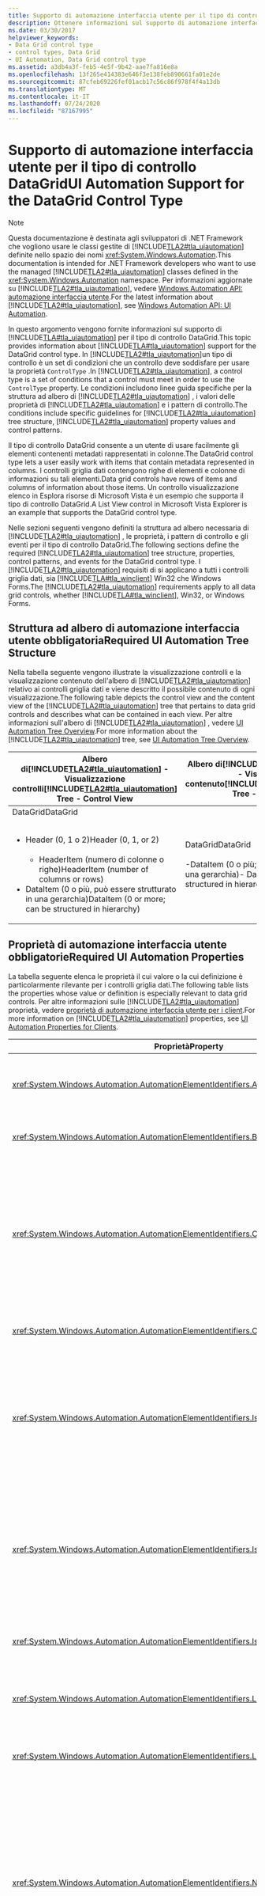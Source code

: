```yaml
---
title: Supporto di automazione interfaccia utente per il tipo di controllo DataGrid
description: Ottenere informazioni sul supporto di automazione interfaccia utente per il tipo di controllo DataGrid. Informazioni sulla struttura ad albero, le proprietà, i pattern di controllo e gli eventi di richiesti.
ms.date: 03/30/2017
helpviewer_keywords:
- Data Grid control type
- control types, Data Grid
- UI Automation, Data Grid control type
ms.assetid: a3db4a3f-feb5-4e5f-9b42-aae7fa816e8a
ms.openlocfilehash: 13f265e414383e646f3e138feb890661fa01e2de
ms.sourcegitcommit: 87cfeb69226fef01acb17c56c86f978f4f4a13db
ms.translationtype: MT
ms.contentlocale: it-IT
ms.lasthandoff: 07/24/2020
ms.locfileid: "87167995"
---
```

# <a name="ui-automation-support-for-the-datagrid-control-type"></a><span data-ttu-id="dec31-104">Supporto di automazione interfaccia utente per il tipo di controllo DataGrid</span><span class="sxs-lookup"><span data-stu-id="dec31-104">UI Automation Support for the DataGrid Control Type</span></span>
> [!NOTE]
> <span data-ttu-id="dec31-105">Questa documentazione è destinata agli sviluppatori di .NET Framework che vogliono usare le classi gestite di [!INCLUDE[TLA2#tla_uiautomation](../../../includes/tla2sharptla-uiautomation-md.md)] definite nello spazio dei nomi <xref:System.Windows.Automation>.</span><span class="sxs-lookup"><span data-stu-id="dec31-105">This documentation is intended for .NET Framework developers who want to use the managed [!INCLUDE[TLA2#tla_uiautomation](../../../includes/tla2sharptla-uiautomation-md.md)] classes defined in the <xref:System.Windows.Automation> namespace.</span></span> <span data-ttu-id="dec31-106">Per informazioni aggiornate su [!INCLUDE[TLA2#tla_uiautomation](../../../includes/tla2sharptla-uiautomation-md.md)], vedere [Windows Automation API: automazione interfaccia utente](/windows/win32/winauto/entry-uiauto-win32).</span><span class="sxs-lookup"><span data-stu-id="dec31-106">For the latest information about [!INCLUDE[TLA2#tla_uiautomation](../../../includes/tla2sharptla-uiautomation-md.md)], see [Windows Automation API: UI Automation](/windows/win32/winauto/entry-uiauto-win32).</span></span>  
  
 <span data-ttu-id="dec31-107">In questo argomento vengono fornite informazioni sul supporto di [!INCLUDE[TLA#tla_uiautomation](../../../includes/tlasharptla-uiautomation-md.md)] per il tipo di controllo DataGrid.</span><span class="sxs-lookup"><span data-stu-id="dec31-107">This topic provides information about [!INCLUDE[TLA#tla_uiautomation](../../../includes/tlasharptla-uiautomation-md.md)] support for the DataGrid control type.</span></span> <span data-ttu-id="dec31-108">In [!INCLUDE[TLA2#tla_uiautomation](../../../includes/tla2sharptla-uiautomation-md.md)]un tipo di controllo è un set di condizioni che un controllo deve soddisfare per usare la proprietà `ControlType` .</span><span class="sxs-lookup"><span data-stu-id="dec31-108">In [!INCLUDE[TLA2#tla_uiautomation](../../../includes/tla2sharptla-uiautomation-md.md)], a control type is a set of conditions that a control must meet in order to use the `ControlType` property.</span></span> <span data-ttu-id="dec31-109">Le condizioni includono linee guida specifiche per la struttura ad albero di [!INCLUDE[TLA2#tla_uiautomation](../../../includes/tla2sharptla-uiautomation-md.md)] , i valori delle proprietà di [!INCLUDE[TLA2#tla_uiautomation](../../../includes/tla2sharptla-uiautomation-md.md)] e i pattern di controllo.</span><span class="sxs-lookup"><span data-stu-id="dec31-109">The conditions include specific guidelines for [!INCLUDE[TLA2#tla_uiautomation](../../../includes/tla2sharptla-uiautomation-md.md)] tree structure, [!INCLUDE[TLA2#tla_uiautomation](../../../includes/tla2sharptla-uiautomation-md.md)] property values and control patterns.</span></span>  
  
 <span data-ttu-id="dec31-110">Il tipo di controllo DataGrid consente a un utente di usare facilmente gli elementi contenenti metadati rappresentati in colonne.</span><span class="sxs-lookup"><span data-stu-id="dec31-110">The DataGrid control type lets a user easily work with items that contain metadata represented in columns.</span></span> <span data-ttu-id="dec31-111">I controlli griglia dati contengono righe di elementi e colonne di informazioni su tali elementi.</span><span class="sxs-lookup"><span data-stu-id="dec31-111">Data grid controls have rows of items and columns of information about those items.</span></span> <span data-ttu-id="dec31-112">Un controllo visualizzazione elenco in Esplora risorse di Microsoft Vista è un esempio che supporta il tipo di controllo DataGrid.</span><span class="sxs-lookup"><span data-stu-id="dec31-112">A List View control in Microsoft Vista Explorer is an example that supports the DataGrid control type.</span></span>  
  
 <span data-ttu-id="dec31-113">Nelle sezioni seguenti vengono definiti la struttura ad albero necessaria di [!INCLUDE[TLA2#tla_uiautomation](../../../includes/tla2sharptla-uiautomation-md.md)] , le proprietà, i pattern di controllo e gli eventi per il tipo di controllo DataGrid.</span><span class="sxs-lookup"><span data-stu-id="dec31-113">The following sections define the required [!INCLUDE[TLA2#tla_uiautomation](../../../includes/tla2sharptla-uiautomation-md.md)] tree structure, properties, control patterns, and events for the DataGrid control type.</span></span> <span data-ttu-id="dec31-114">I [!INCLUDE[TLA2#tla_uiautomation](../../../includes/tla2sharptla-uiautomation-md.md)] requisiti di si applicano a tutti i controlli griglia dati, sia [!INCLUDE[TLA#tla_winclient](../../../includes/tlasharptla-winclient-md.md)] Win32 che Windows Forms.</span><span class="sxs-lookup"><span data-stu-id="dec31-114">The [!INCLUDE[TLA2#tla_uiautomation](../../../includes/tla2sharptla-uiautomation-md.md)] requirements apply to all data grid controls, whether [!INCLUDE[TLA#tla_winclient](../../../includes/tlasharptla-winclient-md.md)], Win32, or Windows Forms.</span></span>  
  
## <a name="required-ui-automation-tree-structure"></a><span data-ttu-id="dec31-115">Struttura ad albero di automazione interfaccia utente obbligatoria</span><span class="sxs-lookup"><span data-stu-id="dec31-115">Required UI Automation Tree Structure</span></span>  
 <span data-ttu-id="dec31-116">Nella tabella seguente vengono illustrate la visualizzazione controlli e la visualizzazione contenuto dell'albero di [!INCLUDE[TLA2#tla_uiautomation](../../../includes/tla2sharptla-uiautomation-md.md)] relativo ai controlli griglia dati e viene descritto il possibile contenuto di ogni visualizzazione.</span><span class="sxs-lookup"><span data-stu-id="dec31-116">The following table depicts the control view and the content view of the [!INCLUDE[TLA2#tla_uiautomation](../../../includes/tla2sharptla-uiautomation-md.md)] tree that pertains to data grid controls and describes what can be contained in each view.</span></span> <span data-ttu-id="dec31-117">Per altre informazioni sull'albero di [!INCLUDE[TLA2#tla_uiautomation](../../../includes/tla2sharptla-uiautomation-md.md)] , vedere [UI Automation Tree Overview](ui-automation-tree-overview.md).</span><span class="sxs-lookup"><span data-stu-id="dec31-117">For more information about the [!INCLUDE[TLA2#tla_uiautomation](../../../includes/tla2sharptla-uiautomation-md.md)] tree, see [UI Automation Tree Overview](ui-automation-tree-overview.md).</span></span>  
  
|<span data-ttu-id="dec31-118">Albero di[!INCLUDE[TLA2#tla_uiautomation](../../../includes/tla2sharptla-uiautomation-md.md)] - Visualizzazione controlli</span><span class="sxs-lookup"><span data-stu-id="dec31-118">[!INCLUDE[TLA2#tla_uiautomation](../../../includes/tla2sharptla-uiautomation-md.md)] Tree - Control View</span></span>|<span data-ttu-id="dec31-119">Albero di[!INCLUDE[TLA2#tla_uiautomation](../../../includes/tla2sharptla-uiautomation-md.md)] - Visualizzazione contenuto</span><span class="sxs-lookup"><span data-stu-id="dec31-119">[!INCLUDE[TLA2#tla_uiautomation](../../../includes/tla2sharptla-uiautomation-md.md)] Tree - Content View</span></span>|  
|------------------------------------------------------------------------------------------------|------------------------------------------------------------------------------------------------|  
|<span data-ttu-id="dec31-120">DataGrid</span><span class="sxs-lookup"><span data-stu-id="dec31-120">DataGrid</span></span><br /><br /> <ul><li><span data-ttu-id="dec31-121">Header (0, 1 o 2)</span><span class="sxs-lookup"><span data-stu-id="dec31-121">Header (0, 1, or 2)</span></span><br /><br /> <ul><li><span data-ttu-id="dec31-122">HeaderItem (numero di colonne o righe)</span><span class="sxs-lookup"><span data-stu-id="dec31-122">HeaderItem (number of columns or rows)</span></span></li></ul></li><li><span data-ttu-id="dec31-123">DataItem (0 o più, può essere strutturato in una gerarchia)</span><span class="sxs-lookup"><span data-stu-id="dec31-123">DataItem (0 or more; can be structured in hierarchy)</span></span></li></ul>|<span data-ttu-id="dec31-124">DataGrid</span><span class="sxs-lookup"><span data-stu-id="dec31-124">DataGrid</span></span><br /><br /> <span data-ttu-id="dec31-125">-DataItem (0 o più; può essere strutturato in una gerarchia)</span><span class="sxs-lookup"><span data-stu-id="dec31-125">-   DataItem (0 or more; can be structured in hierarchy)</span></span>|  
  
<a name="Required_UI_Automation_Properties"></a>
## <a name="required-ui-automation-properties"></a><span data-ttu-id="dec31-126">Proprietà di automazione interfaccia utente obbligatorie</span><span class="sxs-lookup"><span data-stu-id="dec31-126">Required UI Automation Properties</span></span>  
 <span data-ttu-id="dec31-127">La tabella seguente elenca le proprietà il cui valore o la cui definizione è particolarmente rilevante per i controlli griglia dati.</span><span class="sxs-lookup"><span data-stu-id="dec31-127">The following table lists the properties whose value or definition is especially relevant to data grid controls.</span></span> <span data-ttu-id="dec31-128">Per altre informazioni sulle [!INCLUDE[TLA2#tla_uiautomation](../../../includes/tla2sharptla-uiautomation-md.md)] proprietà, vedere [proprietà di automazione interfaccia utente per i client](ui-automation-properties-for-clients.md).</span><span class="sxs-lookup"><span data-stu-id="dec31-128">For more information on [!INCLUDE[TLA2#tla_uiautomation](../../../includes/tla2sharptla-uiautomation-md.md)] properties, see [UI Automation Properties for Clients](ui-automation-properties-for-clients.md).</span></span>  
  
|<span data-ttu-id="dec31-129">Proprietà</span><span class="sxs-lookup"><span data-stu-id="dec31-129">Property</span></span>|<span data-ttu-id="dec31-130">Valore</span><span class="sxs-lookup"><span data-stu-id="dec31-130">Value</span></span>|<span data-ttu-id="dec31-131">Note</span><span class="sxs-lookup"><span data-stu-id="dec31-131">Notes</span></span>|  
|--------------|-----------|-----------|  
|<xref:System.Windows.Automation.AutomationElementIdentifiers.AutomationIdProperty>|<span data-ttu-id="dec31-132">Vedere le note.</span><span class="sxs-lookup"><span data-stu-id="dec31-132">See notes.</span></span>|<span data-ttu-id="dec31-133">Il valore di questa proprietà deve essere univoco in tutti i controlli in un'applicazione.</span><span class="sxs-lookup"><span data-stu-id="dec31-133">The value of this property needs to be unique across all controls in an application.</span></span>|  
|<xref:System.Windows.Automation.AutomationElementIdentifiers.BoundingRectangleProperty>|<span data-ttu-id="dec31-134">Vedere le note.</span><span class="sxs-lookup"><span data-stu-id="dec31-134">See notes.</span></span>|<span data-ttu-id="dec31-135">Il rettangolo più esterno che contiene l'intero controllo.</span><span class="sxs-lookup"><span data-stu-id="dec31-135">The outermost rectangle that contains the whole control.</span></span>|  
|<xref:System.Windows.Automation.AutomationElementIdentifiers.ClickablePointProperty>|<span data-ttu-id="dec31-136">Vedere le note.</span><span class="sxs-lookup"><span data-stu-id="dec31-136">See notes.</span></span>|<span data-ttu-id="dec31-137">Supportata se è presente un rettangolo di delimitazione.</span><span class="sxs-lookup"><span data-stu-id="dec31-137">Supported if there is a bounding rectangle.</span></span> <span data-ttu-id="dec31-138">Se non tutti i punti all'interno del rettangolo di delimitazione sono selezionabili ed è stato eseguito un processo di hit testing specializzato, eseguire l'override e implementare un punto selezionabile.</span><span class="sxs-lookup"><span data-stu-id="dec31-138">If not every point within the bounding rectangle is clickable, and you perform specialized hit testing, then override and provide a clickable point.</span></span>|  
|<xref:System.Windows.Automation.AutomationElementIdentifiers.ControlTypeProperty>|<span data-ttu-id="dec31-139">DataGrid</span><span class="sxs-lookup"><span data-stu-id="dec31-139">DataGrid</span></span>|<span data-ttu-id="dec31-140">Questo valore è uguale per tutti i framework dell'interfaccia utente.</span><span class="sxs-lookup"><span data-stu-id="dec31-140">This value is the same for all UI frameworks.</span></span>|  
|<xref:System.Windows.Automation.AutomationElementIdentifiers.IsContentElementProperty>|<span data-ttu-id="dec31-141">True</span><span class="sxs-lookup"><span data-stu-id="dec31-141">True</span></span>|<span data-ttu-id="dec31-142">Il valore di questa proprietà deve essere sempre True.</span><span class="sxs-lookup"><span data-stu-id="dec31-142">The value of this property must always be True.</span></span> <span data-ttu-id="dec31-143">Ciò significa che il controllo griglia dati deve essere sempre presente nella visualizzazione contenuto dell'albero di [!INCLUDE[TLA2#tla_uiautomation](../../../includes/tla2sharptla-uiautomation-md.md)] .</span><span class="sxs-lookup"><span data-stu-id="dec31-143">This means that the data grid control must always be in the content view of the [!INCLUDE[TLA2#tla_uiautomation](../../../includes/tla2sharptla-uiautomation-md.md)] tree.</span></span>|  
|<xref:System.Windows.Automation.AutomationElementIdentifiers.IsControlElementProperty>|<span data-ttu-id="dec31-144">True</span><span class="sxs-lookup"><span data-stu-id="dec31-144">True</span></span>|<span data-ttu-id="dec31-145">Il valore di questa proprietà deve essere sempre True.</span><span class="sxs-lookup"><span data-stu-id="dec31-145">The value of this property must always be True.</span></span> <span data-ttu-id="dec31-146">Ciò significa che il controllo griglia dati deve essere sempre presente nella visualizzazione controlli dell'albero di [!INCLUDE[TLA2#tla_uiautomation](../../../includes/tla2sharptla-uiautomation-md.md)] .</span><span class="sxs-lookup"><span data-stu-id="dec31-146">This means that the data grid control must always be in the control view of the [!INCLUDE[TLA2#tla_uiautomation](../../../includes/tla2sharptla-uiautomation-md.md)] tree.</span></span>|  
|<xref:System.Windows.Automation.AutomationElementIdentifiers.IsKeyboardFocusableProperty>|<span data-ttu-id="dec31-147">Vedere le note.</span><span class="sxs-lookup"><span data-stu-id="dec31-147">See notes.</span></span>|<span data-ttu-id="dec31-148">Se il controllo può ricevere lo stato attivo, deve supportare questa proprietà.</span><span class="sxs-lookup"><span data-stu-id="dec31-148">If the control can receive keyboard focus, it must support this property.</span></span>|  
|<xref:System.Windows.Automation.AutomationElementIdentifiers.LabeledByProperty>|<span data-ttu-id="dec31-149">Vedere le note.</span><span class="sxs-lookup"><span data-stu-id="dec31-149">See notes.</span></span>|<span data-ttu-id="dec31-150">Se è presente un'etichetta di testo statico, questa proprietà deve esporre un riferimento a tale controllo.</span><span class="sxs-lookup"><span data-stu-id="dec31-150">If there is a static text label then this property must expose a reference to that control.</span></span>|  
|<xref:System.Windows.Automation.AutomationElementIdentifiers.LocalizedControlTypeProperty>|<span data-ttu-id="dec31-151">"data grid"</span><span class="sxs-lookup"><span data-stu-id="dec31-151">"data grid"</span></span>|<span data-ttu-id="dec31-152">Stringa localizzata corrispondente al tipo di controllo DataGrid.</span><span class="sxs-lookup"><span data-stu-id="dec31-152">Localized string corresponding to the DataGrid control type.</span></span>|  
|<xref:System.Windows.Automation.AutomationElementIdentifiers.NameProperty>|<span data-ttu-id="dec31-153">Vedere le note.</span><span class="sxs-lookup"><span data-stu-id="dec31-153">See notes.</span></span>|<span data-ttu-id="dec31-154">Il controllo griglia dati in genere ottiene il valore per la proprietà `Name` da un'etichetta di testo statico.</span><span class="sxs-lookup"><span data-stu-id="dec31-154">The data grid control typically gets the value for its `Name` property from a static text label.</span></span> <span data-ttu-id="dec31-155">Se non è presente alcuna etichetta di testo statico, lo sviluppatore di un'applicazione deve assegnare un valore alla proprietà `Name` .</span><span class="sxs-lookup"><span data-stu-id="dec31-155">If there is not a static text label an application developer must assign a value to for the `Name` property.</span></span> <span data-ttu-id="dec31-156">Il valore della proprietà `Name` non deve mai essere il contenuto testuale del controllo di modifica.</span><span class="sxs-lookup"><span data-stu-id="dec31-156">The value of the `Name` property must never be the textual contents of the edit control.</span></span>|  
  
## <a name="required-ui-automation-control-patterns"></a><span data-ttu-id="dec31-157">Pattern di controllo obbligatori per l'automazione interfaccia utente</span><span class="sxs-lookup"><span data-stu-id="dec31-157">Required UI Automation Control Patterns</span></span>  
 <span data-ttu-id="dec31-158">La tabella seguente elenca i pattern di controllo che devono essere supportati da tutti i controlli griglia dati.</span><span class="sxs-lookup"><span data-stu-id="dec31-158">The following table lists the control patterns required to be supported by all data grid controls.</span></span> <span data-ttu-id="dec31-159">Per altre informazioni sui pattern di controllo, vedere [UI Automation Control Patterns Overview](ui-automation-control-patterns-overview.md).</span><span class="sxs-lookup"><span data-stu-id="dec31-159">For more information about control patterns, see [UI Automation Control Patterns Overview](ui-automation-control-patterns-overview.md).</span></span>  
  
|<span data-ttu-id="dec31-160">Pattern di controllo</span><span class="sxs-lookup"><span data-stu-id="dec31-160">Control Pattern</span></span>|<span data-ttu-id="dec31-161">Supporto</span><span class="sxs-lookup"><span data-stu-id="dec31-161">Support</span></span>|<span data-ttu-id="dec31-162">Note</span><span class="sxs-lookup"><span data-stu-id="dec31-162">Notes</span></span>|  
|---------------------|-------------|-----------|  
|<xref:System.Windows.Automation.Provider.IGridProvider>|<span data-ttu-id="dec31-163">Sì</span><span class="sxs-lookup"><span data-stu-id="dec31-163">Yes</span></span>|<span data-ttu-id="dec31-164">Il controllo griglia dati stesso supporta sempre il pattern di controllo Grid perché gli elementi che contiene sono i metadati disposti in una griglia.</span><span class="sxs-lookup"><span data-stu-id="dec31-164">The data grid control itself always supports the Grid control pattern because the items that it contains metadata that is laid out in a grid.</span></span>|  
|<xref:System.Windows.Automation.Provider.IScrollProvider>|<span data-ttu-id="dec31-165">Dipende da</span><span class="sxs-lookup"><span data-stu-id="dec31-165">Depends</span></span>|<span data-ttu-id="dec31-166">La possibilità di scorrere la griglia dati dipende dal contenuto e dalla presenza o meno delle barre di scorrimento.</span><span class="sxs-lookup"><span data-stu-id="dec31-166">The ability to scroll the data grid depends on content and whether scroll bars are present.</span></span>|  
|<xref:System.Windows.Automation.Provider.ISelectionProvider>|<span data-ttu-id="dec31-167">Dipende da</span><span class="sxs-lookup"><span data-stu-id="dec31-167">Depends</span></span>|<span data-ttu-id="dec31-168">La possibilità di selezionare la griglia dati dipende dal contenuto.</span><span class="sxs-lookup"><span data-stu-id="dec31-168">The ability to select the data grid depends on content.</span></span>|  
|<xref:System.Windows.Automation.Provider.ITableProvider>|<span data-ttu-id="dec31-169">Sì</span><span class="sxs-lookup"><span data-stu-id="dec31-169">Yes</span></span>|<span data-ttu-id="dec31-170">Il controllo griglia dati ha sempre un'intestazione all'interno del relativo sottoalbero. Per tale motivo, il pattern di controllo Table deve essere supportato.</span><span class="sxs-lookup"><span data-stu-id="dec31-170">The data grid control always has a header within its subtree so the Table control pattern must be supported.</span></span>|  
  
 <span data-ttu-id="dec31-171">Gli elementi di dati nei contenitori di griglia dati supporteranno almeno:</span><span class="sxs-lookup"><span data-stu-id="dec31-171">Data items within the data grid containers will support at a minimum:</span></span>  
  
- <span data-ttu-id="dec31-172">Pattern di controllo Selection Item (se la griglia dati è selezionabile)</span><span class="sxs-lookup"><span data-stu-id="dec31-172">Selection Item control pattern (if the data grid is selectable)</span></span>  
  
- <span data-ttu-id="dec31-173">Pattern di controllo Scroll Item (se la griglia dati è scorribile)</span><span class="sxs-lookup"><span data-stu-id="dec31-173">Scroll Item control pattern (if the data grid is scrollable)</span></span>  
  
- <span data-ttu-id="dec31-174">Pattern di controllo Grid Item</span><span class="sxs-lookup"><span data-stu-id="dec31-174">Grid Item control pattern</span></span>  
  
- <span data-ttu-id="dec31-175">TableItem (pattern di controllo)</span><span class="sxs-lookup"><span data-stu-id="dec31-175">Table Item control pattern</span></span>  
  
<a name="Required_UI_Automation_Events"></a>
## <a name="required-ui-automation-events"></a><span data-ttu-id="dec31-176">Eventi di automazione interfaccia utente obbligatori</span><span class="sxs-lookup"><span data-stu-id="dec31-176">Required UI Automation Events</span></span>  
 <span data-ttu-id="dec31-177">La tabella seguente elenca gli eventi di [!INCLUDE[TLA2#tla_uiautomation](../../../includes/tla2sharptla-uiautomation-md.md)] che devono essere supportati da tutti i controlli griglia dati.</span><span class="sxs-lookup"><span data-stu-id="dec31-177">The following table lists the [!INCLUDE[TLA2#tla_uiautomation](../../../includes/tla2sharptla-uiautomation-md.md)] events required to be supported by all data grid controls.</span></span> <span data-ttu-id="dec31-178">Per altre informazioni sugli eventi, vedere [UI Automation Events Overview](ui-automation-events-overview.md).</span><span class="sxs-lookup"><span data-stu-id="dec31-178">For more information about events, see [UI Automation Events Overview](ui-automation-events-overview.md).</span></span>  
  
|<span data-ttu-id="dec31-179">o[!INCLUDE[TLA2#tla_uiautomation](../../../includes/tla2sharptla-uiautomation-md.md)]</span><span class="sxs-lookup"><span data-stu-id="dec31-179">[!INCLUDE[TLA2#tla_uiautomation](../../../includes/tla2sharptla-uiautomation-md.md)] Event</span></span>|<span data-ttu-id="dec31-180">Supporto</span><span class="sxs-lookup"><span data-stu-id="dec31-180">Support</span></span>|<span data-ttu-id="dec31-181">Note</span><span class="sxs-lookup"><span data-stu-id="dec31-181">Notes</span></span>|  
|---------------------------------------------------------------------------------|-------------|-----------|  
|<xref:System.Windows.Automation.AutomationElementIdentifiers.AutomationFocusChangedEvent>|<span data-ttu-id="dec31-182">Richiesto</span><span class="sxs-lookup"><span data-stu-id="dec31-182">Required</span></span>|<span data-ttu-id="dec31-183">Nessuno</span><span class="sxs-lookup"><span data-stu-id="dec31-183">None</span></span>|  
|<span data-ttu-id="dec31-184">Evento di modifica della proprietà<xref:System.Windows.Automation.AutomationElementIdentifiers.BoundingRectangleProperty> .</span><span class="sxs-lookup"><span data-stu-id="dec31-184"><xref:System.Windows.Automation.AutomationElementIdentifiers.BoundingRectangleProperty> property-changed event.</span></span>|<span data-ttu-id="dec31-185">Richiesto</span><span class="sxs-lookup"><span data-stu-id="dec31-185">Required</span></span>|<span data-ttu-id="dec31-186">Nessuno</span><span class="sxs-lookup"><span data-stu-id="dec31-186">None</span></span>|  
|<span data-ttu-id="dec31-187">Evento di modifica della proprietà<xref:System.Windows.Automation.AutomationElementIdentifiers.IsEnabledProperty> .</span><span class="sxs-lookup"><span data-stu-id="dec31-187"><xref:System.Windows.Automation.AutomationElementIdentifiers.IsEnabledProperty> property-changed event.</span></span>|<span data-ttu-id="dec31-188">Richiesto</span><span class="sxs-lookup"><span data-stu-id="dec31-188">Required</span></span>|<span data-ttu-id="dec31-189">Nessuno</span><span class="sxs-lookup"><span data-stu-id="dec31-189">None</span></span>|  
|<span data-ttu-id="dec31-190">Evento di modifica della proprietà<xref:System.Windows.Automation.AutomationElementIdentifiers.IsOffscreenProperty> .</span><span class="sxs-lookup"><span data-stu-id="dec31-190"><xref:System.Windows.Automation.AutomationElementIdentifiers.IsOffscreenProperty> property-changed event.</span></span>|<span data-ttu-id="dec31-191">Richiesto</span><span class="sxs-lookup"><span data-stu-id="dec31-191">Required</span></span>|<span data-ttu-id="dec31-192">Nessuno</span><span class="sxs-lookup"><span data-stu-id="dec31-192">None</span></span>|  
|<xref:System.Windows.Automation.AutomationElementIdentifiers.LayoutInvalidatedEvent>|<span data-ttu-id="dec31-193">Dipende da</span><span class="sxs-lookup"><span data-stu-id="dec31-193">Depends</span></span>|<span data-ttu-id="dec31-194">Nessuno</span><span class="sxs-lookup"><span data-stu-id="dec31-194">None</span></span>|  
|<xref:System.Windows.Automation.AutomationElementIdentifiers.StructureChangedEvent>|<span data-ttu-id="dec31-195">Richiesto</span><span class="sxs-lookup"><span data-stu-id="dec31-195">Required</span></span>|<span data-ttu-id="dec31-196">Nessuno</span><span class="sxs-lookup"><span data-stu-id="dec31-196">None</span></span>|  
|<span data-ttu-id="dec31-197">Evento di modifica della proprietà<xref:System.Windows.Automation.MultipleViewPatternIdentifiers.CurrentViewProperty> .</span><span class="sxs-lookup"><span data-stu-id="dec31-197"><xref:System.Windows.Automation.MultipleViewPatternIdentifiers.CurrentViewProperty> property-changed event.</span></span>|<span data-ttu-id="dec31-198">Dipende da</span><span class="sxs-lookup"><span data-stu-id="dec31-198">Depends</span></span>|<span data-ttu-id="dec31-199">Nessuno</span><span class="sxs-lookup"><span data-stu-id="dec31-199">None</span></span>|  
|<span data-ttu-id="dec31-200">Evento di modifica della proprietà<xref:System.Windows.Automation.ScrollPatternIdentifiers.HorizontallyScrollableProperty> .</span><span class="sxs-lookup"><span data-stu-id="dec31-200"><xref:System.Windows.Automation.ScrollPatternIdentifiers.HorizontallyScrollableProperty> property-changed event.</span></span>|<span data-ttu-id="dec31-201">Dipende da</span><span class="sxs-lookup"><span data-stu-id="dec31-201">Depends</span></span>|<span data-ttu-id="dec31-202">Se il controllo supporta il pattern Scroll, deve supportare questo evento.</span><span class="sxs-lookup"><span data-stu-id="dec31-202">If the control supports the Scroll pattern, it must support this event.</span></span>|  
|<span data-ttu-id="dec31-203">Evento di modifica della proprietà<xref:System.Windows.Automation.ScrollPatternIdentifiers.HorizontalScrollPercentProperty> .</span><span class="sxs-lookup"><span data-stu-id="dec31-203"><xref:System.Windows.Automation.ScrollPatternIdentifiers.HorizontalScrollPercentProperty> property-changed event.</span></span>|<span data-ttu-id="dec31-204">Dipende da</span><span class="sxs-lookup"><span data-stu-id="dec31-204">Depends</span></span>|<span data-ttu-id="dec31-205">Se il controllo supporta il pattern Scroll, deve supportare questo evento.</span><span class="sxs-lookup"><span data-stu-id="dec31-205">If the control supports the Scroll pattern, it must support this event.</span></span>|  
|<span data-ttu-id="dec31-206">Evento di modifica della proprietà<xref:System.Windows.Automation.ScrollPatternIdentifiers.HorizontalViewSizeProperty> .</span><span class="sxs-lookup"><span data-stu-id="dec31-206"><xref:System.Windows.Automation.ScrollPatternIdentifiers.HorizontalViewSizeProperty> property-changed event.</span></span>|<span data-ttu-id="dec31-207">Dipende da</span><span class="sxs-lookup"><span data-stu-id="dec31-207">Depends</span></span>|<span data-ttu-id="dec31-208">Se il controllo supporta il pattern Scroll, deve supportare questo evento.</span><span class="sxs-lookup"><span data-stu-id="dec31-208">If the control supports the Scroll pattern, it must support this event.</span></span>|  
|<span data-ttu-id="dec31-209">Evento di modifica della proprietà<xref:System.Windows.Automation.ScrollPatternIdentifiers.VerticalScrollPercentProperty> .</span><span class="sxs-lookup"><span data-stu-id="dec31-209"><xref:System.Windows.Automation.ScrollPatternIdentifiers.VerticalScrollPercentProperty> property-changed event.</span></span>|<span data-ttu-id="dec31-210">Dipende da</span><span class="sxs-lookup"><span data-stu-id="dec31-210">Depends</span></span>|<span data-ttu-id="dec31-211">Se il controllo supporta il pattern Scroll, deve supportare questo evento.</span><span class="sxs-lookup"><span data-stu-id="dec31-211">If the control supports the Scroll pattern, it must support this event.</span></span>|  
|<span data-ttu-id="dec31-212">Evento di modifica della proprietà<xref:System.Windows.Automation.ScrollPatternIdentifiers.VerticallyScrollableProperty> .</span><span class="sxs-lookup"><span data-stu-id="dec31-212"><xref:System.Windows.Automation.ScrollPatternIdentifiers.VerticallyScrollableProperty> property-changed event.</span></span>|<span data-ttu-id="dec31-213">Dipende da</span><span class="sxs-lookup"><span data-stu-id="dec31-213">Depends</span></span>|<span data-ttu-id="dec31-214">Se il controllo supporta il pattern Scroll, deve supportare questo evento.</span><span class="sxs-lookup"><span data-stu-id="dec31-214">If the control supports the Scroll pattern, it must support this event.</span></span>|  
|<span data-ttu-id="dec31-215">Evento di modifica della proprietà<xref:System.Windows.Automation.ScrollPatternIdentifiers.VerticalViewSizeProperty> .</span><span class="sxs-lookup"><span data-stu-id="dec31-215"><xref:System.Windows.Automation.ScrollPatternIdentifiers.VerticalViewSizeProperty> property-changed event.</span></span>|<span data-ttu-id="dec31-216">Dipende da</span><span class="sxs-lookup"><span data-stu-id="dec31-216">Depends</span></span>|<span data-ttu-id="dec31-217">Se il controllo supporta il pattern Scroll, deve supportare questo evento.</span><span class="sxs-lookup"><span data-stu-id="dec31-217">If the control supports the Scroll pattern, it must support this event.</span></span>|  
|<xref:System.Windows.Automation.SelectionPatternIdentifiers.InvalidatedEvent>|<span data-ttu-id="dec31-218">Richiesto</span><span class="sxs-lookup"><span data-stu-id="dec31-218">Required</span></span>|<span data-ttu-id="dec31-219">Nessuno</span><span class="sxs-lookup"><span data-stu-id="dec31-219">None</span></span>|  
  
## <a name="date-grid-control-type-example"></a><span data-ttu-id="dec31-220">Esempio di tipo di controllo griglia dati</span><span class="sxs-lookup"><span data-stu-id="dec31-220">Date Grid Control Type Example</span></span>  
 <span data-ttu-id="dec31-221">Nell'immagine seguente viene illustrato un controllo visualizzazione elenco che implementa il tipo di controllo DataGrid.</span><span class="sxs-lookup"><span data-stu-id="dec31-221">The following image illustrates a List View control that implements the DataGrid control type.</span></span>  
  
 <span data-ttu-id="dec31-222">![Grafica di controllo ListView con due elementi di dati](./media/uiauto-data-grid-detailed.GIF "uiauto_data_grid_detailed")</span><span class="sxs-lookup"><span data-stu-id="dec31-222">![Graphic of a List View control with two data items](./media/uiauto-data-grid-detailed.GIF "uiauto_data_grid_detailed")</span></span>  
  
 <span data-ttu-id="dec31-223">La visualizzazione controlli e la visualizzazione contenuto dell'albero di [!INCLUDE[TLA2#tla_uiautomation](../../../includes/tla2sharptla-uiautomation-md.md)] relative al controllo visualizzazione elenco sono visualizzate di seguito.</span><span class="sxs-lookup"><span data-stu-id="dec31-223">The control view and the content view of the [!INCLUDE[TLA2#tla_uiautomation](../../../includes/tla2sharptla-uiautomation-md.md)] tree that pertains to the List View control is displayed below.</span></span> <span data-ttu-id="dec31-224">I pattern di controllo per ogni elemento di automazione sono indicati tra parentesi.</span><span class="sxs-lookup"><span data-stu-id="dec31-224">The control patterns for each automation element are shown in parentheses.</span></span>  
  
|<span data-ttu-id="dec31-225">Albero di[!INCLUDE[TLA2#tla_uiautomation](../../../includes/tla2sharptla-uiautomation-md.md)] - Visualizzazione controlli</span><span class="sxs-lookup"><span data-stu-id="dec31-225">[!INCLUDE[TLA2#tla_uiautomation](../../../includes/tla2sharptla-uiautomation-md.md)] Tree - Control View</span></span>|<span data-ttu-id="dec31-226">Albero di[!INCLUDE[TLA2#tla_uiautomation](../../../includes/tla2sharptla-uiautomation-md.md)] - Visualizzazione contenuto</span><span class="sxs-lookup"><span data-stu-id="dec31-226">[!INCLUDE[TLA2#tla_uiautomation](../../../includes/tla2sharptla-uiautomation-md.md)] Tree - Content View</span></span>|  
|------------------------------------------------------------------------------------------------|------------------------------------------------------------------------------------------------|  
|<ul><li><span data-ttu-id="dec31-227">DataGrid (Table, Grid, Selection)</span><span class="sxs-lookup"><span data-stu-id="dec31-227">DataGrid (Table, Grid, Selection)</span></span></li><li><span data-ttu-id="dec31-228">Intestazione</span><span class="sxs-lookup"><span data-stu-id="dec31-228">Header</span></span><br /><br /> <ul><li><span data-ttu-id="dec31-229">HeaderItem "Nome" (Invoke)</span><span class="sxs-lookup"><span data-stu-id="dec31-229">HeaderItem "Name" (Invoke)</span></span></li><li><span data-ttu-id="dec31-230">HeaderItem "Ultima modifica" (Invoke)</span><span class="sxs-lookup"><span data-stu-id="dec31-230">HeaderItem "Date Modified" (Invoke)</span></span></li><li><span data-ttu-id="dec31-231">HeaderItem "Dimensione" (Invoke)</span><span class="sxs-lookup"><span data-stu-id="dec31-231">HeaderItem "Size" (Invoke)</span></span></li></ul></li><li><span data-ttu-id="dec31-232">Gruppo "contoso" (TableItem, GridItem, SelectionItem, Table \*, Grid \* )</span><span class="sxs-lookup"><span data-stu-id="dec31-232">Group "Contoso" (TableItem, GridItem, SelectionItem, Table\*, Grid\*)</span></span><br /><br /> <ul><li><span data-ttu-id="dec31-233">DataItem "Accounts Receivable.doc" (SelectionItem, Invoke, TableItem \* , GridItem \* )</span><span class="sxs-lookup"><span data-stu-id="dec31-233">DataItem "Accounts Receivable.doc" (SelectionItem, Invoke, TableItem\*, GridItem\*)</span></span></li><li><span data-ttu-id="dec31-234">DataItem "Accounts Payable.doc" (SelectionItem, Invoke, TableItem \* , GridItem \* )</span><span class="sxs-lookup"><span data-stu-id="dec31-234">DataItem "Accounts Payable.doc" (SelectionItem, Invoke, TableItem\*, GridItem\*)</span></span></li></ul></li></ul>|<ul><li><span data-ttu-id="dec31-235">DataGrid (Table, Grid, Selection)</span><span class="sxs-lookup"><span data-stu-id="dec31-235">DataGrid (Table, Grid, Selection)</span></span></li><li><span data-ttu-id="dec31-236">Gruppo "contoso" (TableItem, GridItem, SelectionItem, Table \*, Grid \* )</span><span class="sxs-lookup"><span data-stu-id="dec31-236">Group "Contoso" (TableItem, GridItem, SelectionItem, Table\*, Grid\*)</span></span><br /><br /> <ul><li><span data-ttu-id="dec31-237">DataItem "Accounts Receivable.doc" (SelectionItem, Invoke, TableItem \* , GridItem \* )</span><span class="sxs-lookup"><span data-stu-id="dec31-237">DataItem "Accounts Receivable.doc" (SelectionItem, Invoke, TableItem\*, GridItem\*)</span></span></li><li><span data-ttu-id="dec31-238">DataItem "Accounts Payable.doc" (SelectionItem, Invoke, TableItem \* , GridItem \* )</span><span class="sxs-lookup"><span data-stu-id="dec31-238">DataItem "Accounts Payable.doc" (SelectionItem, Invoke, TableItem\*, GridItem\*)</span></span></li></ul></li></ul>|  
  
 <span data-ttu-id="dec31-239">\*L'esempio precedente mostra un DataGrid contenente più livelli di controlli.</span><span class="sxs-lookup"><span data-stu-id="dec31-239">\* The previous example shows a DataGrid that contains multiple levels of controls.</span></span> <span data-ttu-id="dec31-240">Il controllo Group ("Contoso") contiene due controlli DataItem ("Accounts Receivable.doc" e "Accounts Payable.doc").</span><span class="sxs-lookup"><span data-stu-id="dec31-240">The Group ("Contoso") control contains two DataItem controls ("Accounts Receivable.doc" and "Accounts Payable.doc").</span></span> <span data-ttu-id="dec31-241">Una copia DataGrid/GridItem è indipendente da una coppia in un altro livello.</span><span class="sxs-lookup"><span data-stu-id="dec31-241">A DataGrid/GridItem pair is independent of a pair at another level.</span></span> <span data-ttu-id="dec31-242">I controlli DataItem sotto Group possono essere esposti anche come tipo di controllo ListItem e quindi presentati più chiaramente come oggetti selezionabili, invece che come semplici elementi dati.</span><span class="sxs-lookup"><span data-stu-id="dec31-242">The DataItem controls under a Group can also be exposed as a ListItem control type, enabling them to be presented more clearly as selectable objects, rather than as simple data elements.</span></span> <span data-ttu-id="dec31-243">Questo esempio non include i sottoelementi degli elementi di dati raggruppati.</span><span class="sxs-lookup"><span data-stu-id="dec31-243">This example does not include the sub-elements of the grouped data items.</span></span>  
  
## <a name="see-also"></a><span data-ttu-id="dec31-244">Vedere anche</span><span class="sxs-lookup"><span data-stu-id="dec31-244">See also</span></span>

- <xref:System.Windows.Automation.ControlType.DataGrid>
- [<span data-ttu-id="dec31-245">Cenni preliminari sui tipi di controllo per l'automazione interfaccia utente</span><span class="sxs-lookup"><span data-stu-id="dec31-245">UI Automation Control Types Overview</span></span>](ui-automation-control-types-overview.md)
- [<span data-ttu-id="dec31-246">Cenni preliminari su automazione interfaccia utente</span><span class="sxs-lookup"><span data-stu-id="dec31-246">UI Automation Overview</span></span>](ui-automation-overview.md)
